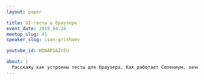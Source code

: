 ```yaml
---
layout: paper

title: UI-тесты в браузере
event_date: 2019.04.24
meetup_slug: 41
speaker_slug: ivan-grishaev

youtube_id: HQWARS6ZcEU

about: |
  Расскажу как устроены тесты для браузера. Как работает Селениум, зачем писать свою библиотеку. Протокол WebDriver и Немного Кложи (¬‿¬)
---
```

